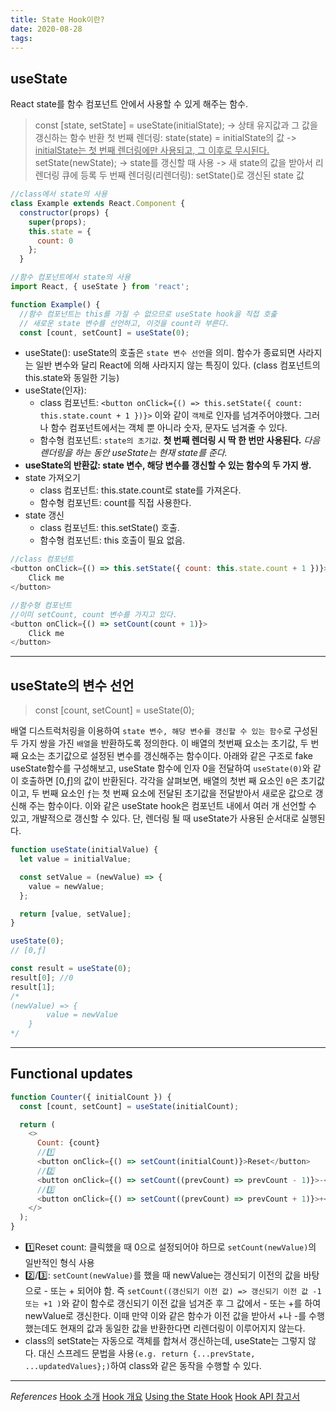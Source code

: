 ```yaml
---
title: State Hook이란?
date: 2020-08-28
tags:
---
```


## useState

React state를 함수 컴포넌트 안에서 사용할 수 있게 해주는 함수.

> const [state, setState] = useState(initialState); -> 상태 유지값과 그 값을 갱신하는 함수 반환
> 첫 번째 렌더링: state(state) = initialState의 값 -> <u>initialState는 첫 번째 렌더링에만 사용되고, 그 이후로 무시된다.</u>
> setState(newState); -> state를 갱신할 때 사용 -> 새 state의 값을 받아서 리렌더링 큐에 등록
> 두 번째 렌더링(리렌더링): setState()로 갱신된 state 값

```javascript
//class에서 state의 사용
class Example extends React.Component {
  constructor(props) {
    super(props);
    this.state = {
      count: 0
    };
  }

//함수 컴포넌트에서 state의 사용
import React, { useState } from 'react';

function Example() {
  //함수 컴포넌트는 this를 가질 수 없으므로 useState hook을 직접 호춡
  // 새로운 state 변수를 선언하고, 이것을 count라 부른다.
  const [count, setCount] = useState(0);
```

- useState(): useState의 호출은 `state 변수 선언`을 의미. 함수가 종료되면 사라지는 일반 변수와 달리 React에 의해 사라지지 않는 특징이 있다. (class 컴포넌트의 this.state와 동일한 기능)
- useState(인자):
  - class 컴포넌트: `<button onClick={() => this.setState({ count: this.state.count + 1 })}>` 이와 같이 `객체`로 인자를 넘겨주어야했다. 그러나 함수 컴포넌트에서는 객체 뿐 아니라 숫자, 문자도 넘겨줄 수 있다.
  - 함수형 컴포넌트: `state의 초기값`. **첫 번째 렌더링 시 딱 한 번만 사용된다.** _다음 렌더링을 하는 동안 useState는 현재 state를 준다._
- **useState의 반환값: state 변수, 해당 변수를 갱신할 수 있는 함수의 두 가지 쌍.**
- state 가져오기
  - class 컴포넌트: this.state.count로 state를 가져온다.
  - 함수형 컴포넌트: count를 직접 사용한다.
- state 갱신
  - class 컴포넌트: this.setState() 호출.
  - 함수형 컴포넌트: this 호출이 필요 없음.

```javascript
//class 컴포넌트
<button onClick={() => this.setState({ count: this.state.count + 1 })}>
    Click me
</button>

//함수형 컴포넌트
//이미 setCount, count 변수를 가지고 있다.
<button onClick={() => setCount(count + 1)}>
    Click me
</button>
```

---

## useState의 변수 선언

> const [count, setCount] = useState(0);

배열 디스트럭처링을 이용하여 `state 변수, 해당 변수를 갱신할 수 있는 함수`로 구성된 두 가지 쌍을 가진 `배열`을 반환하도록 정의한다. 이 배열의 첫번째 요소는 초기값, 두 번째 요소는 초기값으로 설정된 변수를 갱신해주는 함수이다. 아래와 같은 구조로 fake useState함수를 구성해보고, useState 함수에 인자 0을 전달하여 `useState(0)`와 같이 호출하면 \[0,ƒ]의 값이 반환된다. 각각을 살펴보면, 배열의 첫번 째 요소인 `0`은 초기값이고, 두 번째 요소인 `ƒ`는 첫 번째 요소에 전달된 초기값을 전달받아서 새로운 값으로 갱신해 주는 함수이다. 이와 같은 useState hook은 컴포넌트 내에서 여러 개 선언할 수 있고, 개뱔적으로 갱신할 수 있다. 단, 렌더링 될 때 useState가 사용된 순서대로 실행된다.

```javascript
function useState(initialValue) {
  let value = initialValue;

  const setValue = (newValue) => {
    value = newValue;
  };

  return [value, setValue];
}

useState(0);
// [0,ƒ]

const result = useState(0);
result[0]; //0
result[1];
/*
(newValue) => {
        value = newValue
    }
*/
```

---

## Functional updates

```javascript
function Counter({ initialCount }) {
  const [count, setCount] = useState(initialCount);

  return (
    <>
      Count: {count}
      //1️⃣
      <button onClick={() => setCount(initialCount)}>Reset</button>
      //2️⃣
      <button onClick={() => setCount((prevCount) => prevCount - 1)}>-</button>
      //3️⃣
      <button onClick={() => setCount((prevCount) => prevCount + 1)}>+</button>
    </>
  );
}
```

- 1️⃣Reset count: 클릭했을 때 0으로 설정되어야 하므로 `setCount(newValue)`의 일반적인 형식 사용
- 2️⃣/3️⃣: `setCount(newValue)`를 했을 때 newValue는 갱신되기 이전의 값을 바탕으로 - 또는 + 되어야 함. 즉 `setCount((갱신되기 이전 값) => 갱신되기 이전 값 -1 또는 +1 )`와 같이 함수로 갱신되기 이전 값을 넘겨준 후 그 값에서 - 또는 +를 하여 newValue로 갱신한다. 이때 만약 이와 같은 함수가 이전 값을 받아서 +나 -를 수행했는데도 현재의 값과 동일한 값을 반환한다면 리렌더링이 이루어지지 않는다.
- class의 setState는 자동으로 객체를 합쳐서 갱신하는데, useState는 그렇지 않다. 대신 스프레드 문법을 사용`(e.g. return {...prevState, ...updatedValues};)`하여 class와 같은 동작을 수행할 수 있다.

---

_References_
[Hook 소개](https://ko.reactjs.org/docs/hooks-intro.html)
[Hook 개요](https://ko.reactjs.org/docs/hooks-overview.html)
[Using the State Hook](https://ko.reactjs.org/docs/hooks-state.html)
[Hook API 참고서](https://ko.reactjs.org/docs/hooks-reference.html)
